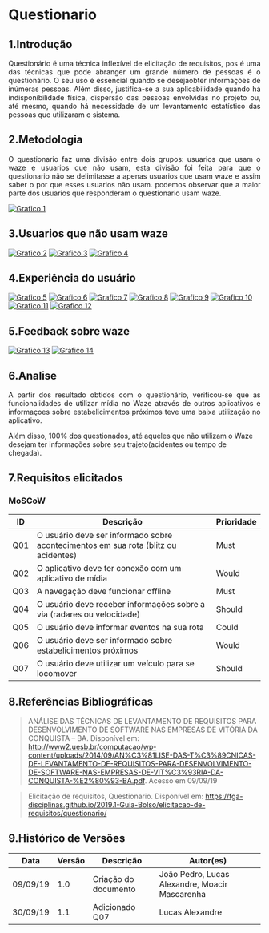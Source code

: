 # Questionario

## 1.Introdução

<p align="justify">
Questionário é uma técnica inflexível de elicitação de requisitos, pos é uma das técnicas que pode abranger um grande número de pessoas é o questionário. O seu uso é essencial quando se desejaobter informações de inúmeras pessoas. Além disso, justifica-se a sua aplicabilidade quando há indisponibilidade física, dispersão das pessoas envolvidas no projeto ou, até mesmo, quando há necessidade de um levantamento estatístico das pessoas que utilizaram o sistema.
</p>

## 2.Metodologia
<p align="justify">
O questionario faz uma divisão entre dois grupos: usuarios que usam o waze e usuarios que não usam, esta divisão foi feita para que o questionario não se delimitasse a apenas usuarios que usam waze e assim saber o por que esses usuarios não usam. podemos observar que a maior parte dos usuarios que responderam o questionario usam waze.
</p>

[![Grafico 1](img/grafico1.png)](img/grafico1.png)

## 3.Usuarios que não usam waze

[![Grafico 2](img/grafico2.png)](img/grafico2.png)
[![Grafico 3](img/grafico3.png)](img/grafico3.png)
[![Grafico 4](img/grafico4.png)](img/grafico4.png)

## 4.Experiência do usuário


[![Grafico 5](img/grafico5.png)](img/grafico5.png)
[![Grafico 6](img/grafico6.png)](img/grafico6.png)
[![Grafico 7](img/grafico7.png)](img/grafico7.png)
[![Grafico 8](img/grafico8.png)](img/grafico8.png)
[![Grafico 9](img/grafico9.png)](img/grafico9.png)
[![Grafico 10](img/grafico10.png)](img/grafico10.png)
[![Grafico 11](img/grafico11.png)](img/grafico11.png)
[![Grafico 12](img/grafico12.png)](img/grafico12.png)

## 5.Feedback sobre waze

[![Grafico 13](img/grafico13.png)](img/grafico13.png)
[![Grafico 14](img/grafico14.png)](img/grafico14.png)

## 6.Analise

<p align="justify">
A partir dos resultado obtidos com o questionário, verificou-se que as funcionalidades de utilizar mídia no Waze através de outros aplicativos e informaçoes sobre estabelicimentos próximos teve uma baixa utilização no aplicativo.

Além disso, 100% dos questionados, até aqueles que não utilizam o Waze desejam ter informações sobre seu trajeto(acidentes ou tempo de chegada).
</p>

## 7.Requisitos elicitados

### MoSCoW

ID|Descrição| Prioridade
--|--------|-----------
Q01|O usuário deve ser informado sobre acontecimentos em sua rota (blitz ou acidentes)| Must
Q02|O aplicativo deve ter conexão com um aplicativo de mídia| Would
Q03|A navegação deve funcionar offline| Must
Q04|O usuário deve receber informações sobre a via (radares ou velocidade)| Should
Q05| O usuário deve informar eventos na sua rota| Could
Q06 | O usuário deve ser informado sobre estabelicimentos próximos | Would
Q07 | O usuário deve utilizar um veículo para se locomover | Should


## 8.Referências Bibliográficas

> ANÁLISE DAS TÉCNICAS DE LEVANTAMENTO DE REQUISITOS
PARA DESENVOLVIMENTO DE SOFTWARE NAS EMPRESAS DE
VITÓRIA DA CONQUISTA – BA. Disponível em: http://www2.uesb.br/computacao/wp-content/uploads/2014/09/AN%C3%81LISE-DAS-T%C3%89CNICAS-DE-LEVANTAMENTO-DE-REQUISITOS-PARA-DESENVOLVIMENTO-DE-SOFTWARE-NAS-EMPRESAS-DE-VIT%C3%93RIA-DA-CONQUISTA-%E2%80%93-BA.pdf. Acesso em 09/09/19

> Elicitação de requisitos, Questionario. Disponível em: https://fga-disciplinas.github.io/2019.1-Guia-Bolso/elicitacao-de-requisitos/questionario/

## 9.Histórico de Versões

|Data|Versão|Descrição|Autor(es)|
|----|------|---------|---------|
09/09/19|1.0|Criação do documento|João Pedro, Lucas Alexandre, Moacir Mascarenha|
30/09/19|1.1|Adicionado Q07| Lucas Alexandre|

